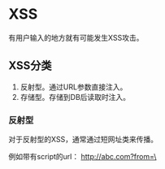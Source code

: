 # XSS
有用户输入的地方就有可能发生XSS攻击。

## XSS分类
1. 反射型。通过URL参数直接注入。
2. 存储型。存储到DB后读取时注入。

### 反射型
对于反射型的XSS，通常通过短网址类来传播。

例如带有script的url： http://abc.com?from=\<script>alert(1)\</script>

生成短网址后可能为 https://4m.cn/c69o6

生成短网址网站有 https://4m.cn/

### 存储型
存储型的xss危害更大，因为传播时不用改变url。
通过评论啊，留言啊之类的写入数据库。

## XSS 攻击注入点
1. HTML节点内容
2. HTML属性
3. JavaScript代码
4. 富文本

### HTML节点内容注入
```
<div>
  #{content}
</div>
```
如果content的值是 \<script>alert(1)\</script>
则在页面上显示
```
<div>
  <script>alert(1)</script>
</div>
```

### HTML属性注入
```
<img scr="#{image}"/>
```
如果 image的值是 "1 onerror="alert(1)
则在页面上显示
```
<img scr="1" onerror="alert(1)"/>
```

### JavaScript代码注入
```
<script>
    var data = "#{data}";
<script/>
```
如果 data 的值是 hello";alert(1);"
则在页面上显示
```
<script>
    var data = "hello";alert(1);"";
<script/>
```

### 富文本注入
由于富文本就是带有格式的HTML，因此风险更高。


## XSS防御
1. 浏览器自带防御
2. 代码中防御
3. CSP 内容安全策略

### 浏览器自带防御
一些浏览器可以防御反射型并通过HTML内容和属性注入的脚本.

### 代码中防御
对于HTML节点内容注入，HTML属性注入，JavaScript代码注入的防御，

就是通过转义 &, <, >, ", ' 为HTML实体实现的。

对 & 的转义必须放在第一

![escape-function](./Images/escape-function.png)


转义为HTML实体后，上面的 <, >, &, ", ' 就会只显示他们自己。

比如 

```jsx
<p>&ltscript&gtalert(1)&lt/script&gt</p>
```

页面展示为下面，不会弹出alert

![html实体](./Images/escape-html.png)

![html实体](./Images/html-entity.png)

对于通过富文本注入的，通常通过白名单或者第三方库防御。

原理是：
1. 定义允许输入的标签，属性的白名单。
2. 使用cheerio先解析用户输入的HTML
3. 遍历每个标签，属性，如果不在白名单里则删除。
4. 返回过滤后的HTML

## CSP

CSP是http的头属性 Content-Security-Policy 
作用就是指定哪些内容可以执行。

![csp](./Images/csp.png)

左边定义的是可执行内容的类型。

右边定义的是防御的策略。

例如 `script-src 'self'`的意思是：只能执行同域下的脚本。

script-src指定 要执行的内容为script脚本

self指定 只能是同域下的可以执行。

default-src 是个fallback选项，当没有指定具体执行的内容类型，则应用全部类型。
可以通过设置具体类型来覆盖。

```
Content-Security-Policy: default-src 'self'; script-src https://example.com
```

将与以下内容相同：
```
Content-Security-Policy: connect-src 'self'; 
                         font-src 'self'; 
                         frame-src 'self'; 
                         img-src 'self'; 
                         manifest-src 'self'; 
                         media-src 'self'; 
                         object-src 'self'; 
                         script-src https://example.com; 
                         style-src 'self'; 
                         worker-src 'self'
```


